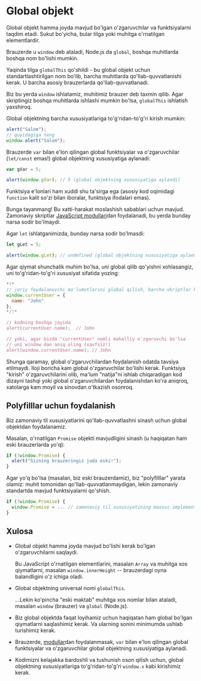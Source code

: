 # Global objekt

Global objekt hamma joyda mavjud bo'lgan o'zgaruvchilar va funktsiyalarni taqdim etadi. Sukut bo'yicha, bular tilga yoki muhitga o'rnatilgan elementlardir.

Brauzerde u `window` deb ataladi, Node.js da `global`, boshqa muhitlarda boshqa nom bo'lishi mumkin.

Yaqinda tilga `globalThis` qo'shildi - bu global objekt uchun standartlashtirilgan nom bo'lib, barcha muhitlarda qo'llab-quvvatlanishi kerak. U barcha asosiy brauzerlarda qo'llab-quvvatlanadi.

Biz bu yerda `window` ishlatamiz, muhitimiz brauzer deb taxmin qilib. Agar skriptingiz boshqa muhitlarda ishlashi mumkin bo'lsa, `globalThis` ishlatish yaxshiroq.

Global objektning barcha xususiyatlariga to'g'ridan-to'g'ri kirish mumkin:

```js run
alert("Salom");
// quyidagiga teng
window.alert("Salom");
```

Brauzerde `var` bilan e'lon qilingan global funktsiyalar va o'zgaruvchilar (`let/const` emas!) global objektning xususiyatiga aylanadi:

```js run untrusted refresh
var gVar = 5;

alert(window.gVar); // 5 (global objektning xususiyatiga aylandi)
```

Funktsiya e'lonlari ham xuddi shu ta'sirga ega (asosiy kod oqimidagi `function` kalit so'zi bilan iboralar, funktsiya ifodalari emas).

Bunga tayanmang! Bu xatti-harakat moslashish sabablari uchun mavjud. Zamonaviy skriptlar [JavaScript modullari](info:modules)dan foydalanadi, bu yerda bunday narsa sodir bo'lmaydi.

Agar `let` ishlatganimizda, bunday narsa sodir bo'lmasdi:

```js run untrusted refresh
let gLet = 5;

alert(window.gLet); // undefined (global objektning xususiyatiga aylanmaydi)
```

Agar qiymat shunchalik muhim bo'lsa, uni global qilib qo'yishni xohlasangiz, uni to'g'ridan-to'g'ri xususiyat sifatida yozing:

```js run
*!*
// joriy foydalanuvchi ma'lumotlarini global qilish, barcha skriptlar kirishi uchun
window.currentUser = {
  name: "John"
};
*/!*

// kodning boshqa joyida
alert(currentUser.name);  // John

// yoki, agar bizda "currentUser" nomli mahalliy o'zgaruvchi bo'lsa
// uni window dan aniq oling (xavfsiz!)
alert(window.currentUser.name); // John
```

Shunga qaramay, global o'zgaruvchilardan foydalanish odatda tavsiya etilmaydi. Iloji boricha kam global o'zgaruvchilar bo'lishi kerak. Funktsiya "kirish" o'zgaruvchilarini olib, ma'lum "natija"ni ishlab chiqaradigan kod dizayni tashqi yoki global o'zgaruvchilardan foydalanishdan ko'ra aniqroq, xatolarga kam moyil va sinovdan o'tkazish osonroq.

## Polyfilllar uchun foydalanish

Biz zamonaviy til xususiyatlarini qo'llab-quvvatlashni sinash uchun global objektdan foydalanamiz.

Masalan, o'rnatilgan `Promise` objekti mavjudligini sinash (u haqiqatan ham eski brauzerlarda yo'q):
```js run
if (!window.Promise) {
  alert("Sizning brauzeringiz juda eski!");
}
```

Agar yo'q bo'lsa (masalan, biz eski brauzerdamiz), biz "polyfilllar" yarata olamiz: muhit tomonidan qo'llab-quvvatlanmaydigan, lekin zamonaviy standartda mavjud funktsiyalarni qo'shish.

```js run
if (!window.Promise) {
  window.Promise = ... // zamonaviy til xususiyatining maxsus implementatsiyasi
}
```

## Xulosa

- Global objekt hamma joyda mavjud bo'lishi kerak bo'lgan o'zgaruvchilarni saqlaydi.

    Bu JavaScript o'rnatilgan elementlarini, masalan `Array` va muhitga xos qiymatlarni, masalan `window.innerHeight` -- brauzerdagi oyna balandligini o'z ichiga oladi.
- Global objektning universal nomi `globalThis`.

    ...Lekin ko'pincha "eski maktab" muhitga xos nomlar bilan ataladi, masalan `window` (brauzer) va `global` (Node.js).
- Biz global objektda faqat loyihamiz uchun haqiqatan ham global bo'lgan qiymatlarni saqlashimiz kerak. Va ularning sonini minimumda ushlab turishimiz kerak.
- Brauzerde, [modullar](info:modules)dan foydalanmasak, `var` bilan e'lon qilingan global funktsiyalar va o'zgaruvchilar global objektning xususiyatiga aylanadi.
- Kodimizni kelajakka bardoshli va tushunish oson qilish uchun, global objektning xususiyatlariga to'g'ridan-to'g'ri `window.x` kabi kirishimiz kerak.